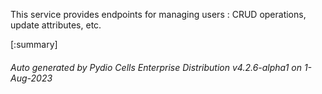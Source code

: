 






This service provides endpoints for managing users : CRUD operations, update attributes, etc.

[:summary]

###### Auto generated by Pydio Cells Enterprise Distribution v4.2.6-alpha1 on 1-Aug-2023
